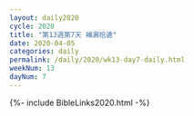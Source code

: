 ```yaml
---
layout: daily2020
cycle: 2020
title: "第13週第7天 補漏拾遺"
date: 2020-04-05
categories: daily
permalink: /daily/2020/wk13-day7-daily.html
weekNum: 13
dayNum: 7
---
```


{%- include BibleLinks2020.html -%}

